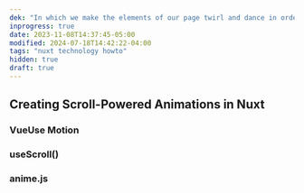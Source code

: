 ```yaml
---
dek: "In which we make the elements of our page twirl and dance in order to spark joy."
inprogress: true
date: 2023-11-08T14:37:45-05:00
modified: 2024-07-18T14:42:22-04:00
tags: "nuxt technology howto"
hidden: true
draft: true
---
```

## Creating Scroll-Powered Animations in Nuxt

### VueUse Motion

### useScroll()

### anime.js
